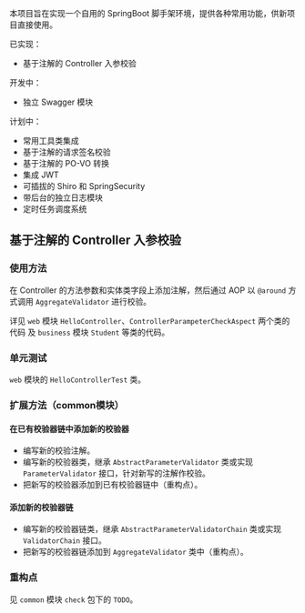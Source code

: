 本项目旨在实现一个自用的 SpringBoot 脚手架环境，提供各种常用功能，供新项目直接使用。

已实现：
+ 基于注解的 Controller 入参校验

开发中：
+ 独立 Swagger 模块

计划中：
+ 常用工具类集成
+ 基于注解的请求签名校验
+ 基于注解的 PO-VO 转换
+ 集成 JWT
+ 可插拔的 Shiro 和 SpringSecurity
+ 带后台的独立日志模块
+ 定时任务调度系统

## 基于注解的 Controller 入参校验

### 使用方法

在 Controller 的方法参数和实体类字段上添加注解，然后通过 AOP 以 `@around` 方式调用 `AggregateValidator` 进行校验。

详见 `web` 模块 `HelloController`、`ControllerParampeterCheckAspect` 两个类的代码 及 `business` 模块 `Student` 等类的代码。

### 单元测试

`web` 模块的 `HelloControllerTest` 类。

### 扩展方法（common模块）

#### 在已有校验器链中添加新的校验器
+ 编写新的校验注解。
+ 编写新的校验器类，继承 `AbstractParameterValidator` 类或实现 `ParameterValidator` 接口，针对新写的注解作校验。
+ 把新写的校验器添加到已有校验器链中（重构点）。

#### 添加新的校验器链
+ 编写新的校验器链类，继承 `AbstractParameterValidatorChain` 类或实现 `ValidatorChain` 接口。
+ 把新写的校验器链添加到 `AggregateValidator` 类中（重构点）。

### 重构点

见 `common` 模块 `check` 包下的 `TODO`。
